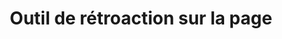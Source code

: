 ---
title: 'Outil de rétroaction sur la page'
description: Recueillez la rétroaction des utilisateurs et utilisatrices concernant une page Web en particulier.
link: 'https://conception.canada.ca/configurations-conception-communes/outil-retroaction.html/'
weight: 8
---